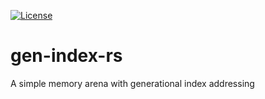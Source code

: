 [![License](https://img.shields.io/badge/license-Apache--2.0_OR_MIT-blue.svg)](https://github.com/stefan-zobel/gen-index-rs)

# gen-index-rs

A simple memory arena with generational index addressing
